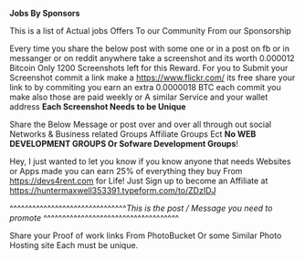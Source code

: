 **Jobs By Sponsors**

This is a list of Actual jobs Offers To our Community From our Sponsorship 

Every time you share the below post with some one or in a post on fb or in messanger or on reddit anywhere take a screenshot and its worth 0.000012 Bitcoin Only 1200 Screenshots left for this Reward. For you to Submit your Screenshot commit a link make a https://www.flickr.com/  its free share your link to by commiting you earn an extra 0.0000018 BTC each commit you make also those are paid weekly   or A similar Service and your wallet address <strong>Each Screenshot Needs to be Unique</strong> 

Share the Below Message or post over and over all through out social Networks & Business related Groups Affiliate Groups Ect  **No WEB DEVELOPMENT GROUPS Or Sofware Development Groups**! 

Hey, I just wanted to let you know if you know anyone that needs Websites or Apps made you can earn 25% of everything they buy From https://devs4rent.com for Life! Just Sign up to become an Affiliate at  
https://huntermaxwell353391.typeform.com/to/ZDzIDJ

^^^^^^^^^^^^^^^^^^^^^^^^^^^^^^^*This is the post / Message you need to promote* ^^^^^^^^^^^^^^^^^^^^^^^^^^^^^^^^^^^^

Share your Proof of work links From PhotoBucket Or some Similar Photo Hosting site Each must be unique.
